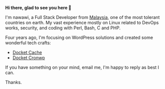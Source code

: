 **Hi there, glad to see you here :wave:**

I'm nawawi, a Full Stack Developer from [Malaysia](https://en.wikipedia.org/wiki/Malaysia), one of the most tolerant countries on earth. My vast experience mostly on Linux related to DevOps works, security, and coding with Perl, Bash, C and PHP.

Four years ago, I'm focusing on WordPress solutions and created some wonderful tech crafts:

- [Docket Cache](https://wordpress.org/plugins/docket-cache)
- [Docket Cronwp](https://github.com/nawawi/docket-cronwp)

If you have something on your mind, email me, I'm happy to reply as best I can.

Thanks.

